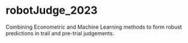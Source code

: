 # robotJudge_2023
Combining Econometric and Machine Learning methods to form robust predictions in trail and pre-trial judgements.
